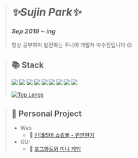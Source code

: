 > # _✨Sujin Park✨_
> ### _Sep 2019 ~ ing_
> 항상 공부하며 발전하는 주니어 개발자 박수진입니다 😉

> ## 📚 Stack
> <img src="https://img.shields.io/badge/PHP-777BB4?style=flat-square&logo=PHP&logoColor=black"/></a> <img src="https://img.shields.io/badge/Laravel-FF2D20?style=flat-square&logo=Laravel&logoColor=white"/></a> <img src="https://img.shields.io/badge/Java-007396?style=flat-square&logo=Java&logoColor=white"/></a> <img src="https://img.shields.io/badge/Spring-6DB33F?style=flat-square&logo=Spring&logoColor=white"/></a> <img src="https://img.shields.io/badge/JavaScript-F7DF1E?style=flat-square&logo=JavaScript&logoColor=black"/></a> <img src="https://img.shields.io/badge/Oracle-F80000?style=flat-square&logo=Oracle&logoColor=white"/></a> <img src="https://img.shields.io/badge/MySQL-4479A1?style=flat-square&logo=MySQL&logoColor=white"/></a> <img src="https://img.shields.io/badge/HTML-E34F26?style=flat-square&logo=HTML5&logoColor=white"/></a> <img src="https://img.shields.io/badge/CSS-1572B6?style=flat-square&logo=CSS3&logoColor=white"/></a>
> 
> [![Top Langs](https://github-readme-stats.vercel.app/api/top-langs/?username=su-jp&layout=compact&count_private=true)](https://github.com/anuraghazra/github-readme-stats)

> ## 🚩 Personal Project
>   - Web
>     - 🏡 [인테리어 쇼핑몰 - 편안한가](https://github.com/su-jp/everydaycomfort.git)
>   - GUI
>     - 🏰 [호그와트와 미니 게임](https://github.com/su-jp/Hogwarts.git)
